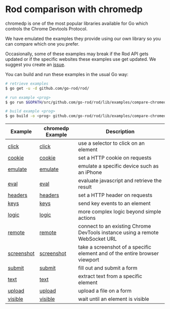 # Rod comparison with chromedp

chromedp is one of the most popular libraries available for Go which controls the Chrome Devtools Protocol. 

We have emulated the examples they provide using our own library so you can compare which one you prefer.

Occasionally, some of these examples may break if the Rod API gets updated or if the specific websites these examples use get updated.
We suggest you create an [issue](https://github.com/go-rod/rod/issues/new/choose).

You can build and run these examples in the usual Go way:

```sh
# retrieve examples
$ go get -u -d github.com/go-rod/rod/

# run example <prog>
$ go run $GOPATH/src/github.com/go-rod/rod/lib/examples/compare-chromedp/<prog>/main.go

# build example <prog>
$ go build -o <prog> github.com/go-rod/rod/lib/examples/compare-chromedp/<prog>/ && ./<prog>
```

| Example                   | chromedp Example                                              | Description                                                                  |
|---------------------------|---------------------------------------------------------------|------------------------------------------------------------------------------|
| [click](./click)           | [click](https://github.com/chromedp/examples/blob/master/click)           | use a selector to click on an element                                        |
| [cookie](./cookie)         | [cookie](https://github.com/chromedp/examples/blob/master/cookie)         | set a HTTP cookie on requests                                                |
| [emulate](./emulate)       | [emulate](https://github.com/chromedp/examples/blob/master/emulate)       | emulate a specific device such as an iPhone                                  |
| [eval](./eval)             | [eval](https://github.com/chromedp/examples/blob/master/eval)             | evaluate javascript and retrieve the result                                  |
| [headers](./headers)       | [headers](https://github.com/chromedp/examples/blob/master/headers)       | set a HTTP header on requests                                                |
| [keys](./keys)             | [keys](https://github.com/chromedp/examples/blob/master/keys)             | send key events to an element                                                |
| [logic](./logic)           | [logic](https://github.com/chromedp/examples/blob/master/logic)           | more complex logic beyond simple actions                                     |
| [remote](./remote)         | [remote](https://github.com/chromedp/examples/blob/master/remote)         | connect to an existing Chrome DevTools instance using a remote WebSocket URL |
| [screenshot](./screenshot) | [screenshot](https://github.com/chromedp/examples/blob/master/screenshot) | take a screenshot of a specific element and of the entire browser viewport   |
| [submit](./submit)         | [submit](https://github.com/chromedp/examples/blob/master/submit)         | fill out and submit a form                                                   |
| [text](./text)             | [text](https://github.com/chromedp/examples/blob/master/text)             | extract text from a specific element                                         |
| [upload](./upload)         | [upload](https://github.com/chromedp/examples/blob/master/upload)         | upload a file on a form                                                      |
| [visible](./visible)       | [visible](https://github.com/chromedp/examples/blob/master/visible)       | wait until an element is visible                                             |
